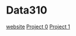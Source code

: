 # Data310
[website](https://vgreen369.github.io/Data310)
[Project 0](https://vgreen369.github.io/Data310/project0)
[Project 1](https://vgreen369.github.io/Data310/project1)
